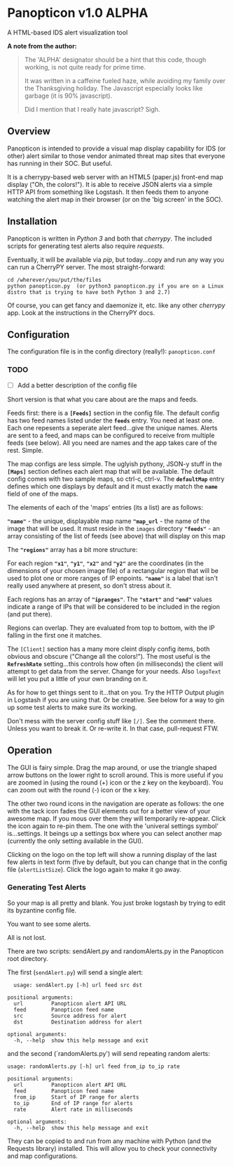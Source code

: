 # Panopticon v1.0 ALPHA
A HTML-based IDS alert visualization tool

**A note from the author:**
> The 'ALPHA' designator should be a hint that this code, though working,
> is not quite ready for prime time.
>
> It was written in a caffeine fueled haze, while avoiding my family over the
> Thanksgiving holiday. The Javascript especially looks like garbage (it is 90% javascript).
>
> Did I mention that I really hate javascript? Sigh.

## Overview

Panopticon is intended to provide a visual map display capability for IDS (or other) alert similar to those vendor animated threat map sites that everyone has running in their SOC. But useful.

It is a cherrypy-based web server with an HTML5 (paper.js) front-end map display ("Oh, the colors!"). It is able to receive JSON alerts via a simple HTTP API from something like Logstash. It then feeds them to anyone watching the alert map in their browser (or on the 'big screen' in the SOC).

## Installation

Panopticon is written in *Python 3* and both that *cherrypy*. The included scripts for generating test alerts also require *requests*.

Eventually, it will be available via *pip*, but today...copy and run any way you can run a CherryPY server. The most straight-forward:

    cd /wherever/you/put/the/files
    python panopticon.py  (or python3 panopticon.py if you are on a Linux distro that is trying to have both Python 3 and 2.7)
 
 Of course, you can get fancy and daemonize it, etc. like any other *cherrypy* app. Look at the instructions in the CherryPY docs.

## Configuration

The configuration file is in the config directory (really!): `panopticon.conf`

### TODO

- [ ] Add a better description of the config file

Short version is that what you care about are the maps and feeds.

Feeds first: there is a **`[Feeds]`** section in the config file. The default config has two feed names listed under the **`feeds`** entry. You need at least one. Each one repesents a seperate alert feed...give the unique names. Alerts are sent to a feed, and maps can be configured to receive from multiple feeds (see below). All you need are names and the app takes care of the rest. Simple.

The map configs are less simple. The uglyish pythony, JSON-y stuff in the **`[Maps]`** section defines each alert map that will be available. The default config comes with two sample maps, so ctrl-c, ctrl-v. The **`defaultMap`** entry defines which one displays by default and it must exactly match the **`name`** field of one of the maps.

The elements of each of the 'maps' entries (its a list) are as follows:

**`"name"`** - the unique, displayable map name
**`"map_url`** - the name of the image that will be used. It must reside in the `images` directory
**`"feeds"`** - an array consisting of the list of feeds (see above) that will display on this map

The **`"regions"`** array has a bit more structure:
 
For each region **`"x1"`**, **`"y1"`**, **`"x2"`** and **`"y2"`** are the coordinates (in the dimensions of your chosen image file) of a rectangular region that will be used to plot one or more ranges of IP enpoints. **`"name"`** is a label that isn't really used anywhere at present, so don't stress about it.

Each regions has an array of **`"ipranges"`**. The **`"start"`** and **`"end"`** values indicate a range of IPs that will be considered to be included in the region (and put there).

Regions can overlap. They are evaluated from top to bottom, with the IP falling in the first one it matches.

The `[Client]` section has a many more cleint disply config items, both obvious and obscure ("Change all the colors!"). The most useful is the **`RefreshRate`** setting...this controls how often (in milliseconds) the client will attempt to get data from the server. Change for your needs. Also `logoText` will let you put a little of your own branding on it.

As for how to get things sent to it...that on you. Try the HTTP Output plugin in Logstash if you are using that. Or be creative. See below for a way to gin up some test alerts to make sure its working.

Don't mess with the server config stuff like `[/]`. See the comment there. Unless you want to break it. Or re-write it. In that case, pull-request FTW.

## Operation

The GUI is fairy simple. Drag the map around, or use the triangle shaped arrow buttons on the lower right to scroll around. This is more useful if you are zoomed in (using the round (+) icon or the z key on the keyboard). You can zoom out with the round (-) icon or the x key. 

The other two round icons in the navigation are operate as follows: the one with the tack icon fades the GUI elements out for a better view of your awesome map. If you mous over them they will temporarily re-appear. Click the icon again to re-pin them. The one with the 'univeral settings symbol' is...settings. It beings up a settings box where you can select another map (currently the only setting available in the GUI).

Clicking on the logo on the top left will show a running display of the last few alerts in text form (five by default, but you can change that in the config file (`alertListSize`). Click the logo again to make it go away.

### Generating Test Alerts

So your map is all pretty and blank. You just broke logstash by trying to edit its byzantine config file.

You want to see some alerts.

All is not lost.

There are two scripts: sendAlert.py and randomAlerts.py in the Panopticon root directory.
  
The first (`sendAlert.py`) will send a single alert:

```  
  usage: sendAlert.py [-h] url feed src dst

positional arguments:
  url         Panopticon alert API URL
  feed        Panopticon feed name
  src         Source address for alert
  dst         Destination address for alert

optional arguments:
  -h, --help  show this help message and exit
```

and the second (`randomAlerts.py') will send repeating random alerts:

```
usage: randomAlerts.py [-h] url feed from_ip to_ip rate

positional arguments:
  url         Panopticon alert API URL
  feed        Panopticon feed name
  from_ip     Start of IP range for alerts
  to_ip       End of IP range for alerts
  rate        Alert rate in milliseconds

optional arguments:
  -h, --help  show this help message and exit
  ```

They can be copied to and run from any machine with Python (and the Requests library) installed. This will allow you to check your connectivity and map configurations.
